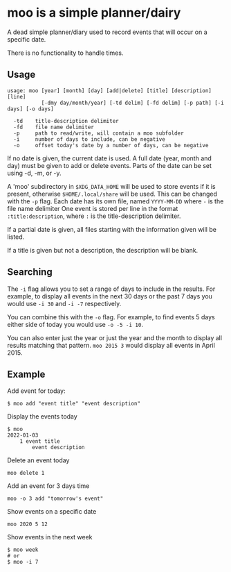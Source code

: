 # moo is a simple planner/dairy

A dead simple planner/diary used to record events that will occur on a specific date.

There is no functionality to handle times.

## Usage

    usage: moo [year] [month] [day] [add|delete] [title] [description] [line]
               [-dmy day/month/year] [-td delim] [-fd delim] [-p path] [-i days] [-o days]

      -td    title-description delimiter
      -fd    file name delimiter
      -p     path to read/write, will contain a moo subfolder
      -i     number of days to include, can be negative
      -o     offset today's date by a number of days, can be negative

If no date is given, the current date is used. A full date (year, month and day) must be given to add or delete events. Parts of the date can be set using -d, -m, or -y.

A 'moo' subdirectory in `$XDG_DATA_HOME` will be used to store events if it is present, otherwise `$HOME/.local/share` will be used. This can be changed with the `-p` flag.
Each date has its own file, named `YYYY-MM-DD` where `-` is the file name delimiter
One event is stored per line in the format `:title:description`, where `:` is the title-description delimiter.

If a partial date is given, all files starting with the information given will be listed.

If a title is given but not a description, the description will be blank.

## Searching

The `-i` flag allows you to set a range of days to include in the results. For
example, to display all events in the next 30 days or the past 7 days you would
use `-i 30` and `-i -7` respectively.

You can combine this with the `-o` flag. For example, to find events 5 days
either side of today you would use `-o -5 -i 10`.

You can also enter just the year or just the year and the month to display all
results matching that pattern. `moo 2015 3` would display all events in April
2015.

## Example

Add event for today:

    $ moo add "event title" "event description"

Display the events today

    $ moo
    2022-01-03
        1 event title
            event description

Delete an event today

    moo delete 1

Add an event for 3 days time

    moo -o 3 add "tomorrow's event"

Show events on a specific date

    moo 2020 5 12

Show events in the next week

    $ moo week
    # or
    $ moo -i 7
